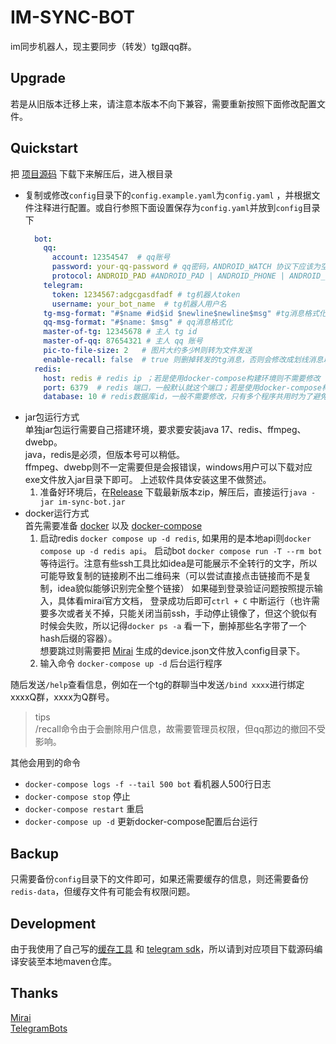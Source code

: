 # IM-SYNC-BOT

im同步机器人，现主要同步（转发）tg跟qq群。

## Upgrade

若是从旧版本迁移上来，请注意本版本不向下兼容，需要重新按照下面修改配置文件。

## Quickstart

把 [项目源码](https://github.com/KurenaiRyu/im-sync-bot/releases) 下载下来解压后，进入根目录

- 复制或修改`config`目录下的`config.example.yaml`为`config.yaml`
  ，并根据文件注释进行配置。或自行参照下面设置保存为`config.yaml`并放到`config`目录下
    ```yaml
      bot:
        qq:
          account: 12354547  # qq账号
          password: your-qq-password # qq密码，ANDROID_WATCH 协议下应该为空串或者注释掉这一行，来进行二维码登录
          protocol: ANDROID_PAD #ANDROID_PAD | ANDROID_PHONE | ANDROID_WATCH
        telegram:
          token: 1234567:adgcgasdfadf # tg机器人token
          username: your_bot_name  # tg机器人用户名
        tg-msg-format: "#$name #id$id $newline$newline$msg" #tg消息格式化: $name: 发送者名称；$id: 发送者id；$newline: 换行；$msg: 消息体
        qq-msg-format: "#$name: $msg" # qq消息格式化
        master-of-tg: 12345678 # 主人 tg id
        master-of-qq: 87654321 # 主人 qq 账号
        pic-to-file-size: 2   # 图片大约多少M则转为文件发送
        enable-recall: false  # true 则删掉转发的tg消息，否则会修改成划线消息以表示撤销
      redis:
        host: redis # redis ip ；若是使用docker-compose构建环境则不需要修改
        port: 6379  # redis 端口，一般默认就这个端口；若是使用docker-compose构建环境则不需要修改
        database: 10 # redis数据库id，一般不需要修改，只有多个程序共用时为了避免问题而分开不同数据库
    ```
- jar包运行方式  
  单独jar包运行需要自己搭建环境，要求要安装java 17、redis、ffmpeg、dwebp。  
  java，redis是必须，但版本号可以稍低。  
  ffmpeg、dwebp则不一定需要但是会报错误，windows用户可以下载对应exe文件放入jar目录下即可。
  上述软件具体安装这里不做赘述。
    1. 准备好环境后，在[Release](https://github.com/KurenaiRyu/im-sync-bot/releases)
       下载最新版本zip，解压后，直接运行`java -jar im-sync-bot.jar`
- docker运行方式  
  首先需要准备 [docker](https://docs.docker.com/get-docker/)
  以及 [docker-compose](https://docs.docker.com/compose/install/)
    1. 启动redis `docker compose up -d redis`, 如果用的是本地api则`docker compose up -d redis api`。
       启动bot `docker compose run -T --rm bot`
       等待运行。注意有些ssh工具比如idea是可能展示不全转行的文字，所以可能导致复制的链接刷不出二维码来（可以尝试直接点击链接而不是复制，idea貌似能够识别完全整个链接）
       如果碰到登录验证问题按照提示输入，具体看mirai官方文档， 登录成功后即可`ctrl + C`
       中断运行（也许需要多次或者关不掉，只能关闭当前ssh，手动停止镜像了，但这个貌似有时候会失败，所以记得`docker ps -a`
       看一下，删掉那些名字带了一个hash后缀的容器）。  
       想要跳过则需要把 [Mirai](https://github.com/mamoe/mirai) 生成的device.json文件放入config目录下。
    2. 输入命令 `docker-compose up -d` 后台运行程序

随后发送`/help`查看信息，例如在一个tg的群聊当中发送`/bind xxxx`进行绑定xxxxQ群，xxxx为Q群号。
> tips  
> /recall命令由于会删除用户信息，故需要管理员权限，但qq那边的撤回不受影响。

其他会用到的命令

- `docker-compose logs -f --tail 500 bot` 看机器人500行日志
- `docker-compose stop` 停止
- `docker-compose restart` 重启
- `docker-compose up -d` 更新docker-compose配置后台运行

## Backup

只需要备份`config`目录下的文件即可，如果还需要缓存的信息，则还需要备份`redis-data`，但缓存文件有可能会有权限问题。

## Development

由于我使用了自己写的[缓存工具](https://github.com/KurenaiRyu/simple-cache.git) 和 [telegram sdk](https://github.com/KurenaiRyu/tdlight-sdk)，所以请到对应项目下载源码编译安装至本地maven仓库。

## Thanks

[Mirai](https://github.com/mamoe/mirai)  
[TelegramBots](https://github.com/rubenlagus/TelegramBots)  